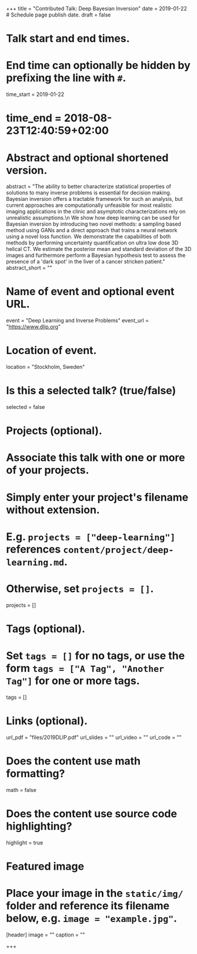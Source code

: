 +++
title = "Contributed Talk: Deep Bayesian Inversion"
date = 2019-01-22  # Schedule page publish date.
draft = false

# Talk start and end times.
#   End time can optionally be hidden by prefixing the line with `#`.
time_start = 2019-01-22
# time_end = 2018-08-23T12:40:59+02:00

# Abstract and optional shortened version.
abstract = "The ability to better characterize statistical properties of solutions to many inverse problems is essential for decision making. Bayesian inversion offers a tractable framework for such an analysis, but current approaches are computationally unfeasible for most realistic imaging applications in the clinic and asymptotic characterizations rely on unrealistic assumptions.\n We show how deep learning can be used for Bayesian inversion by introducing two novel methods: a sampling based method using GANs and a direct approach that trains a neural network using a novel loss function. We demonstrate the capabilities of both methods by performing uncertainty quantification on ultra low dose 3D helical CT. We estimate the posterior mean and standard deviation of the 3D images and furthermore perform a Bayesian hypothesis test to assess the presence of a 'dark spot' in the liver of a cancer stricken patient."
abstract_short = ""

# Name of event and optional event URL.
event = "Deep Learning and Inverse Problems"
event_url = "https://www.dlip.org"

# Location of event.
location = "Stockholm, Sweden"

# Is this a selected talk? (true/false)
selected = false

# Projects (optional).
#   Associate this talk with one or more of your projects.
#   Simply enter your project's filename without extension.
#   E.g. `projects = ["deep-learning"]` references `content/project/deep-learning.md`.
#   Otherwise, set `projects = []`.
projects = []

# Tags (optional).
#   Set `tags = []` for no tags, or use the form `tags = ["A Tag", "Another Tag"]` for one or more tags.
tags = []

# Links (optional).
url_pdf = "files/2019DLIP.pdf"
url_slides = ""
url_video = ""
url_code = ""

# Does the content use math formatting?
math = false

# Does the content use source code highlighting?
highlight = true

# Featured image
# Place your image in the `static/img/` folder and reference its filename below, e.g. `image = "example.jpg"`.
[header]
image = ""
caption = ""

+++
